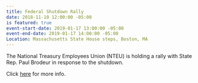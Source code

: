 ```yaml
---
title: Federal Shutdown Rally
date: 2018-11-10 12:00:00 -05:00
is featured: true
event-start-date: 2019-01-17 13:00:00 -05:00
event-end-date: 2019-01-17 14:00:00 -05:00
Location: Massachusetts State House steps, Boston, MA
---
```


The National Treasury Employees Union (NTEU) is holding a rally with State Rep. Paul Brodeur in response to the shutdown.

Click [here](https://www.massaflcio.org/calendar/federal-shutdown-rally) for more info.